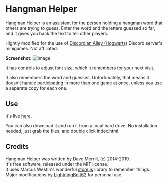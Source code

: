 # Hangman Helper
Hangman Helper is an assistant for the person holding a hangman word that others are trying to guess. Enter the word and the letters guessed so far, and it gives you back the text to tell other players.

Hightly modified for the use of [Discordian Alley (Hogwarts)](https://discord.gg/tfdAD9rwv8) Discord server's minigames. Not affiliated.

**Screenshot:**
![image](https://user-images.githubusercontent.com/53604347/197326415-167250c7-d23f-4af2-bb49-d08c1c701102.png)

It has controls to adjust font size, which it remembers for your next visit.

It also remembers the word and guesses. Unfortunately, that means it doesn't handle participating in more than one game at once, unless you use a separate copy for each one.

## Use
It's live <a href="https://lightningbolt62.github.io/HangmanHelper/">here</a>.

You can also download it and run it from a local hard drive. No installation needed, just grab the files, and double click index.html.

## Credits
Hangman Helper was written by Dave Merrill, (c) 2014-2019.<br>It's free software, released under the MIT license. <br>
It uses Marcus Westin's wonderful <a href="https://github.com/marcuswestin">store.js</a> library to remember things. <br>
Major modifications by [LightningBolt62](https://github.com/LightningBolt62) for personal use.
